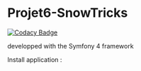 # Projet6-SnowTricks

[![Codacy Badge](https://api.codacy.com/project/badge/Grade/3ef010f689e54fc8bb3997f643a5269d)](https://app.codacy.com/app/yohannzaoui/Projet6-SnowTricks?utm_source=github.com&utm_medium=referral&utm_content=yohannzaoui/Projet6-SnowTricks&utm_campaign=Badge_Grade_Settings)

developped with the Symfony 4 framework 

Install application :


